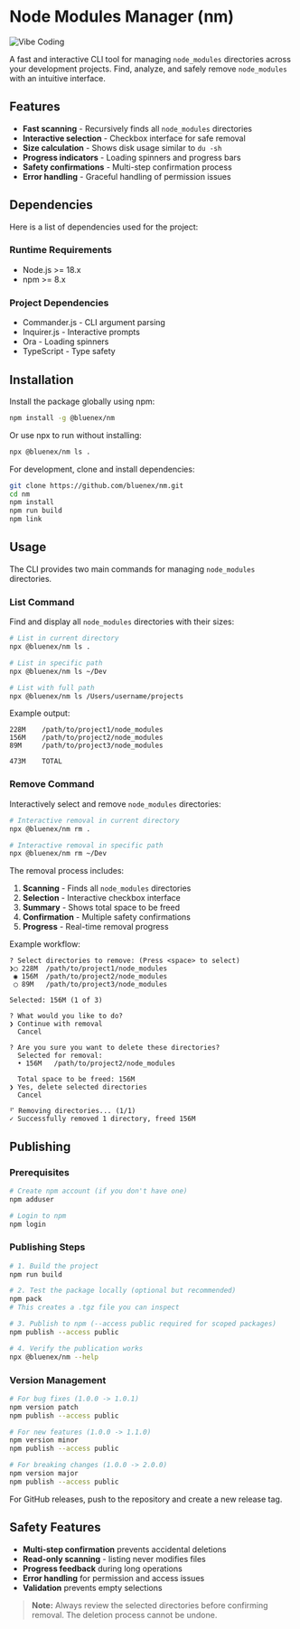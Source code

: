 # Node Modules Manager (nm)

![Vibe Coding](https://img.shields.io/badge/vibe-coding-blue?style=for-the-badge&logo=sparkles&logoColor=white)

A fast and interactive CLI tool for managing `node_modules` directories across your development projects. Find, analyze, and safely remove `node_modules` with an intuitive interface.

## Features

- **Fast scanning** - Recursively finds all `node_modules` directories
- **Interactive selection** - Checkbox interface for safe removal
- **Size calculation** - Shows disk usage similar to `du -sh`
- **Progress indicators** - Loading spinners and progress bars
- **Safety confirmations** - Multi-step confirmation process
- **Error handling** - Graceful handling of permission issues

## Dependencies

Here is a list of dependencies used for the project:

### Runtime Requirements
- Node.js >= 18.x
- npm >= 8.x

### Project Dependencies
- Commander.js - CLI argument parsing
- Inquirer.js - Interactive prompts
- Ora - Loading spinners
- TypeScript - Type safety

## Installation

Install the package globally using npm:

```sh
npm install -g @bluenex/nm
```

Or use npx to run without installing:

```sh
npx @bluenex/nm ls .
```

For development, clone and install dependencies:

```sh
git clone https://github.com/bluenex/nm.git
cd nm
npm install
npm run build
npm link
```

## Usage

The CLI provides two main commands for managing `node_modules` directories.

### List Command

Find and display all `node_modules` directories with their sizes:

```sh
# List in current directory
npx @bluenex/nm ls .

# List in specific path
npx @bluenex/nm ls ~/Dev

# List with full path
npx @bluenex/nm ls /Users/username/projects
```

Example output:
```
228M    /path/to/project1/node_modules
156M    /path/to/project2/node_modules
89M     /path/to/project3/node_modules

473M    TOTAL
```

### Remove Command

Interactively select and remove `node_modules` directories:

```sh
# Interactive removal in current directory
npx @bluenex/nm rm .

# Interactive removal in specific path
npx @bluenex/nm rm ~/Dev
```

The removal process includes:
1. **Scanning** - Finds all `node_modules` directories
2. **Selection** - Interactive checkbox interface
3. **Summary** - Shows total space to be freed
4. **Confirmation** - Multiple safety confirmations
5. **Progress** - Real-time removal progress

Example workflow:
```
? Select directories to remove: (Press <space> to select)
❯◯ 228M  /path/to/project1/node_modules
 ◉ 156M  /path/to/project2/node_modules
 ◯ 89M   /path/to/project3/node_modules

Selected: 156M (1 of 3)

? What would you like to do?
❯ Continue with removal
  Cancel

? Are you sure you want to delete these directories?
  Selected for removal:
  • 156M   /path/to/project2/node_modules

  Total space to be freed: 156M
❯ Yes, delete selected directories
  Cancel

⠋ Removing directories... (1/1)
✓ Successfully removed 1 directory, freed 156M
```

## Publishing

### Prerequisites

```sh
# Create npm account (if you don't have one)
npm adduser

# Login to npm
npm login
```

### Publishing Steps

```sh
# 1. Build the project
npm run build

# 2. Test the package locally (optional but recommended)
npm pack
# This creates a .tgz file you can inspect

# 3. Publish to npm (--access public required for scoped packages)
npm publish --access public

# 4. Verify the publication works
npx @bluenex/nm --help
```

### Version Management

```sh
# For bug fixes (1.0.0 -> 1.0.1)
npm version patch
npm publish --access public

# For new features (1.0.0 -> 1.1.0)
npm version minor
npm publish --access public

# For breaking changes (1.0.0 -> 2.0.0)
npm version major
npm publish --access public
```

For GitHub releases, push to the repository and create a new release tag.

## Safety Features

- **Multi-step confirmation** prevents accidental deletions
- **Read-only scanning** - listing never modifies files
- **Progress feedback** during long operations
- **Error handling** for permission and access issues
- **Validation** prevents empty selections

> **Note:** Always review the selected directories before confirming removal. The deletion process cannot be undone.